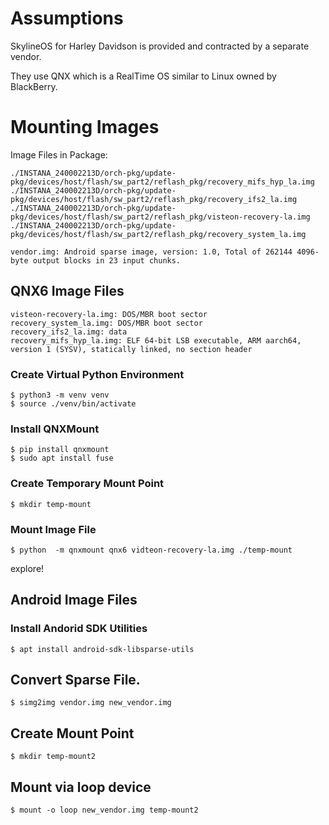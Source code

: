 # Assumptions

SkylineOS for Harley Davidson is provided and contracted by a separate vendor.

They use QNX which is a RealTime OS similar to Linux owned by BlackBerry.

# Mounting Images

Image Files in Package:
```
./INSTANA_240002213D/orch-pkg/update-pkg/devices/host/flash/sw_part2/reflash_pkg/recovery_mifs_hyp_la.img
./INSTANA_240002213D/orch-pkg/update-pkg/devices/host/flash/sw_part2/reflash_pkg/recovery_ifs2_la.img
./INSTANA_240002213D/orch-pkg/update-pkg/devices/host/flash/sw_part2/reflash_pkg/visteon-recovery-la.img
./INSTANA_240002213D/orch-pkg/update-pkg/devices/host/flash/sw_part2/reflash_pkg/recovery_system_la.img

vendor.img: Android sparse image, version: 1.0, Total of 262144 4096-byte output blocks in 23 input chunks.
```

## QNX6 Image Files

```
visteon-recovery-la.img: DOS/MBR boot sector
recovery_system_la.img: DOS/MBR boot sector
recovery_ifs2_la.img: data
recovery_mifs_hyp_la.img: ELF 64-bit LSB executable, ARM aarch64, version 1 (SYSV), statically linked, no section header
```

### Create Virtual Python Environment

```
$ python3 -m venv venv
$ source ./venv/bin/activate
```

### Install QNXMount

```
$ pip install qnxmount
$ sudo apt install fuse
```

### Create Temporary Mount Point

```
$ mkdir temp-mount
```

### Mount Image File

```
$ python  -m qnxmount qnx6 vidteon-recovery-la.img ./temp-mount
```

explore!

## Android Image Files

### Install Andorid SDK Utilities

```
$ apt install android-sdk-libsparse-utils
```

## Convert Sparse File.
```
$ simg2img vendor.img new_vendor.img
```
##  Create Mount Point
```
$ mkdir temp-mount2
```
## Mount via loop device
```
$ mount -o loop new_vendor.img temp-mount2
```
